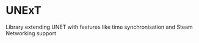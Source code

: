 # UNExT
Library extending UNET with features like time synchronisation and Steam Networking support
